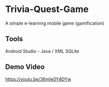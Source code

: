 # Trivia-Quest-Game
A simple e-learning mobile game (gamification) 

## Tools
Android Studio - Java / XML
SQLite

## Demo Video
https://youtu.be/36mIe0Y4DYw
